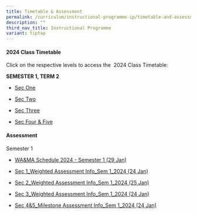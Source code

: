 ```yaml
---
title: Timetable & Assessment
permalink: /curriculum/instructional-programme-ip/timetable-and-assessment/
description: ""
third_nav_title: Instructional Programme
variant: tiptap
---
```

<h4>2024 Class Timetable</h4>
<p>Click on the respective levels to access the&nbsp; 2024 Class Timetable:</p>
<p><strong>SEMESTER 1, TERM 2</strong>
</p>
<ul>
<li>
<p><a href="https://drive.google.com/file/d/1GPQJsAlu9Ef5uDMjj104KweylzZeM9zm/view" class="XqQF9c" rel="noopener noreferrer nofollow" target="_blank"><u>Sec One</u></a>&nbsp;</p>
</li>
<li>
<p><a href="https://drive.google.com/file/d/1X0WgCc8dVf3RKnlMY0Dy-sChiaNEDd-0/view" class="XqQF9c" rel="noopener noreferrer nofollow" target="_blank"><u>Sec Two</u></a>
</p>
</li>
<li>
<p><a href="https://drive.google.com/file/d/1Q23YbZi0xHLZPmaolLEjX5WQ7MaOVMC5/view" class="XqQF9c" rel="noopener noreferrer nofollow" target="_blank"><u>Sec Three</u></a>
</p>
</li>
<li>
<p><a href="https://drive.google.com/file/d/1BkS3Kyirdf5gEmm7wtH5jKi5wwcRDJlo/view" class="XqQF9c" rel="noopener noreferrer nofollow" target="_blank"><u>Sec Four &amp; Five</u></a>
</p>
</li>
</ul>
<p></p>
<h4>Assessment</h4>
<p>Semester 1</p>
<ul data-tight="true" class="tight">
<li>
<p><a href="/files/WA &amp; MA/2024 Semester 1/WA_MA_Schedule_2024___Semester_1__29_Jan_.pdf" rel="noopener noreferrer nofollow" target="_blank">WA&amp;MA Schedule 2024 - Semester 1 (29 Jan)</a>
</p>
</li>
<li>
<p><a href="/files/WA &amp; MA/2024 Semester 1/Sec_1_Weighted_Assesment_Info_Sem_1_2024__24_Jan_.pdf" rel="noopener noreferrer nofollow" target="_blank">Sec 1_Weighted Assessment Info_Sem 1_2024 (24 Jan)</a>
</p>
</li>
<li>
<p><a href="/files/WA &amp; MA/2024 Semester 1/Sec_2_Weighted_Assesment_Info_Sem_1_2024__25_Jan_.pdf" rel="noopener noreferrer nofollow" target="_blank">Sec 2_Weighted Assessment Info_Sem 1_2024 (25 Jan)</a>
</p>
</li>
<li>
<p><a href="/files/WA &amp; MA/2024 Semester 1/Sec_3_Weighted_Assesment_Info_Sem_1_2024__24_Jan_.pdf" rel="noopener noreferrer nofollow" target="_blank">Sec 3_Weighted Assessment Info_Sem 1_2024 (24 Jan)</a>
</p>
</li>
<li>
<p><a href="/files/WA &amp; MA/2024 Semester 1/Sec_4_5_Milestone_Assesment_Info_Sem_1_2024__24_Jan_.pdf" rel="noopener noreferrer nofollow" target="_blank">Sec 4&amp;5_Milestone Assessment Info_Sem 1_2024 (24 Jan)</a>
</p>
</li>
</ul>
<p></p>